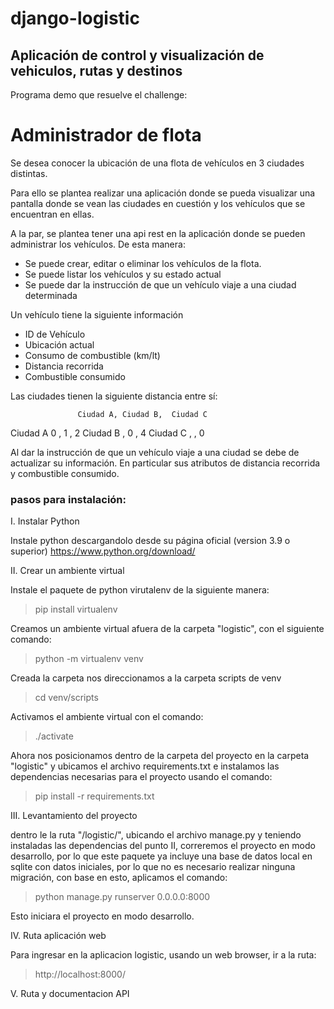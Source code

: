 # django-logistic
## Aplicación de control y visualización de vehiculos, rutas y destinos

Programa demo que resuelve el challenge:

# Administrador de flota
Se desea conocer la ubicación de una flota de vehículos en 3 ciudades distintas.

Para ello se plantea realizar una aplicación donde se pueda visualizar una pantalla donde se vean las ciudades en cuestión y los vehículos que se encuentran en ellas.

A la par, se plantea tener una api rest en la aplicación donde se pueden administrar los vehículos. De esta manera:
- Se puede crear, editar o eliminar los vehículos de la flota.
- Se puede listar los vehículos y su estado actual
- Se puede dar la instrucción de que un vehículo viaje a una ciudad determinada

Un vehículo tiene la siguiente información
- ID de Vehículo
- Ubicación actual
- Consumo de combustible (km/lt)
- Distancia recorrida
- Combustible consumido

Las ciudades tienen la siguiente distancia entre sí:

                   Ciudad A, Ciudad B,  Ciudad C
Ciudad A                 0 ,         1    ,       2
Ciudad B                    ,         0    ,       4
Ciudad C                    ,               ,       0

Al dar la instrucción de que un vehículo viaje a una ciudad se debe de actualizar su información. En particular sus atributos de distancia recorrida y combustible consumido.

### pasos para instalación:

I. Instalar Python

Instale python descargandolo desde su página oficial (version 3.9 o superior)
https://www.python.org/download/

II. Crear un ambiente virtual

Instale el paquete de python virutalenv de la siguiente manera:

> pip install virtualenv

Creamos un ambiente virtual afuera de la carpeta "logistic", con el siguiente comando:

> python -m virtualenv venv

Creada la carpeta nos direccionamos a la carpeta scripts de venv

> cd venv/scripts

Activamos el ambiente virtual con el comando:

> ./activate

Ahora nos posicionamos dentro de la carpeta del proyecto en la carpeta "logistic" y ubicamos el
archivo requirements.txt e instalamos las dependencias necesarias para el proyecto usando el comando:

> pip install -r requirements.txt

III. Levantamiento del proyecto

dentro le la ruta "/logistic/", ubicando el archivo manage.py y teniendo instaladas las dependencias del 
punto II, correremos el proyecto en modo desarrollo, por lo que este paquete ya incluye una base de datos
local en sqlite con datos iniciales, por lo que no es necesario realizar ninguna migración, con base en esto,
aplicamos el comando:

> python manage.py runserver 0.0.0.0:8000

Esto iniciara el proyecto en modo desarrollo.

IV. Ruta aplicación web

Para ingresar en la aplicacion logistic, usando un web browser, ir a la ruta:

> http://localhost:8000/

V. Ruta y documentacion API



